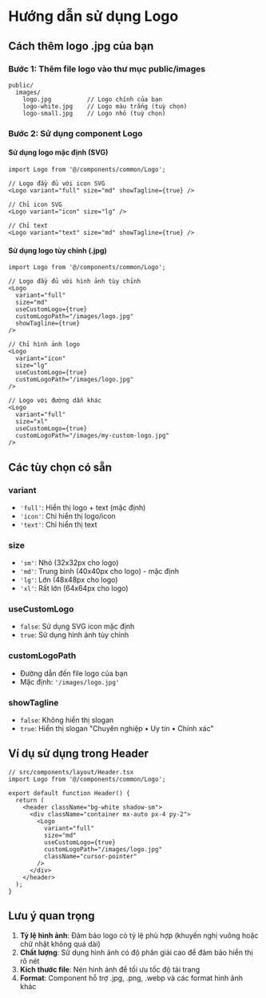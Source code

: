 # Hướng dẫn sử dụng Logo

## Cách thêm logo .jpg của bạn

### Bước 1: Thêm file logo vào thư mục public/images
```
public/
  images/
    logo.jpg          // Logo chính của bạn
    logo-white.jpg    // Logo màu trắng (tuỳ chọn)
    logo-small.jpg    // Logo nhỏ (tuỳ chọn)
```

### Bước 2: Sử dụng component Logo

#### Sử dụng logo mặc định (SVG)
```tsx
import Logo from '@/components/common/Logo';

// Logo đầy đủ với icon SVG
<Logo variant="full" size="md" showTagline={true} />

// Chỉ icon SVG
<Logo variant="icon" size="lg" />

// Chỉ text
<Logo variant="text" size="md" showTagline={true} />
```

#### Sử dụng logo tùy chỉnh (.jpg)
```tsx
import Logo from '@/components/common/Logo';

// Logo đầy đủ với hình ảnh tùy chỉnh
<Logo 
  variant="full" 
  size="md" 
  useCustomLogo={true}
  customLogoPath="/images/logo.jpg"
  showTagline={true} 
/>

// Chỉ hình ảnh logo
<Logo 
  variant="icon" 
  size="lg"
  useCustomLogo={true}
  customLogoPath="/images/logo.jpg"
/>

// Logo với đường dẫn khác
<Logo 
  variant="full"
  size="xl"
  useCustomLogo={true}
  customLogoPath="/images/my-custom-logo.jpg"
/>
```

## Các tùy chọn có sẵn

### variant
- `'full'`: Hiển thị logo + text (mặc định)
- `'icon'`: Chỉ hiển thị logo/icon
- `'text'`: Chỉ hiển thị text

### size
- `'sm'`: Nhỏ (32x32px cho logo)
- `'md'`: Trung bình (40x40px cho logo) - mặc định
- `'lg'`: Lớn (48x48px cho logo)
- `'xl'`: Rất lớn (64x64px cho logo)

### useCustomLogo
- `false`: Sử dụng SVG icon mặc định
- `true`: Sử dụng hình ảnh tùy chỉnh

### customLogoPath
- Đường dẫn đến file logo của bạn
- Mặc định: `'/images/logo.jpg'`

### showTagline
- `false`: Không hiển thị slogan
- `true`: Hiển thị slogan "Chuyên nghiệp • Uy tín • Chính xác"

## Ví dụ sử dụng trong Header

```tsx
// src/components/layout/Header.tsx
import Logo from '@/components/common/Logo';

export default function Header() {
  return (
    <header className="bg-white shadow-sm">
      <div className="container mx-auto px-4 py-2">
        <Logo 
          variant="full"
          size="md"
          useCustomLogo={true}
          customLogoPath="/images/logo.jpg"
          className="cursor-pointer"
        />
      </div>
    </header>
  );
}
```

## Lưu ý quan trọng

1. **Tỷ lệ hình ảnh**: Đảm bảo logo có tỷ lệ phù hợp (khuyến nghị vuông hoặc chữ nhật không quá dài)
2. **Chất lượng**: Sử dụng hình ảnh có độ phân giải cao để đảm bảo hiển thị rõ nét
3. **Kích thước file**: Nén hình ảnh để tối ưu tốc độ tải trang
4. **Format**: Component hỗ trợ .jpg, .png, .webp và các format hình ảnh khác
